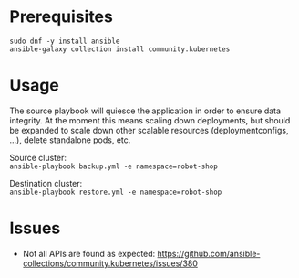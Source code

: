 # Prerequisites

```
sudo dnf -y install ansible
ansible-galaxy collection install community.kubernetes
```

# Usage
The source playbook will quiesce the application in order to ensure data integrity. At the moment this means scaling down deployments, but should be expanded to scale down other scalable resources (deploymentconfigs, ...), delete standalone pods, etc.

Source cluster:  
`ansible-playbook backup.yml -e namespace=robot-shop`

Destination cluster:  
`ansible-playbook restore.yml -e namespace=robot-shop`

# Issues
- Not all APIs are found as expected: https://github.com/ansible-collections/community.kubernetes/issues/380
